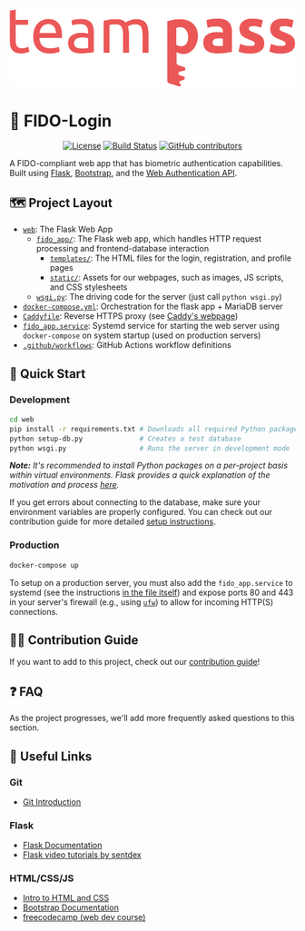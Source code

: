 <p align="center">
    <img alt="Team Pass Logo" src="web/fido_app/static/images/team-logo.svg" />
</p>

# 🔐 FIDO-Login

<p align="center">
    <a aria-label="License" href="/LICENSE">
        <img alt="License" src="https://img.shields.io/github/license/team-pass/FIDO-LOGIN"></a>
    <a aria-label="Build Status" href="https://github.com/team-pass/FIDO-login/actions?query=workflow%3ABuild">
        <img alt="Build Status" src="https://github.com/team-pass/FIDO-login/workflows/Build/badge.svg"></a>
    <a aria-label="Github contributors" href="https://github.com/team-pass/FIDO-login/graphs/contributors">
        <img alt="GitHub contributors" src="https://img.shields.io/github/contributors/team-pass/FIDO-login"></a>
</p>

A FIDO-compliant web app that has biometric authentication capabilities. Built using [Flask](https://flask.palletsprojects.com/en/1.1.x/), [Bootstrap](https://getbootstrap.com/), and the [Web Authentication API](https://developer.mozilla.org/en-US/docs/Web/API/Web_Authentication_API).

## 🗺 Project Layout

- [`web`](/web): The Flask Web App
  - [`fido_app/`](/web/fido_app): The Flask web app, which handles HTTP request processing and frontend-database interaction
      - [`templates/`](/web/fido_app/templates): The HTML files for the login, registration, and profile pages
      - [`static/`](/web/fido_app/static): Assets for our webpages, such as images, JS scripts, and CSS stylesheets
  - [`wsgi.py`](/web/wsgi.py): The driving code for the server (just call `python wsgi.py`)
- [`docker-compose.yml`](docker-compose.yml): Orchestration for the flask app + MariaDB server
- [`Caddyfile`](Caddyfile): Reverse HTTPS proxy (see [Caddy's webpage](https://caddyserver.com/))
- [`fido_app.service`](fido_app.service): Systemd service for starting the web server using `docker-compose` on system startup (used on production servers)
- [`.github/workflows`](.github/workflows): GitHub Actions workflow definitions

## 🚀 Quick Start

### Development
```bash
cd web
pip install -r requirements.txt # Downloads all required Python packages
python setup-db.py              # Creates a test database
python wsgi.py                  # Runs the server in development mode
```
***Note:*** _It's recommended to install Python packages on a per-project basis within virtual environments. Flask provides a quick explanation of the motivation and process [here](https://flask.palletsprojects.com/en/1.1.x/installation/#virtual-environments)._

If you get errors about connecting to the database, make sure your environment variables are properly configured. You can check out our contribution guide for more detailed [setup instructions](CONTRIBUTING.md#-download-and-setup).

### Production
```bash
docker-compose up
```
To setup on a production server, you must also add the `fido_app.service` to systemd (see the instructions [in the file itself](fido_app.service)) and expose ports 80 and 443 in your server's firewall (e.g., using [`ufw`](https://www.digitalocean.com/community/tutorials/ufw-essentials-common-firewall-rules-and-commands)) to allow for incoming HTTP(S) connections.

## 👨‍💻 Contribution Guide

If you want to add to this project, check out our [contribution guide](CONTRIBUTING.md)!

## ❓ FAQ

As the project progresses, we'll add more frequently asked questions to this section.

## 🔗 Useful Links

### Git
- [Git Introduction](https://guides.github.com/introduction/git-handbook/)

### Flask
- [Flask Documentation](https://flask.palletsprojects.com/en/1.1.x/)
- [Flask video tutorials by sentdex](https://pythonprogramming.net/practical-flask-introduction/)

### HTML/CSS/JS
- [Intro to HTML and CSS](http://learn.shayhowe.com/html-css/)
- [Bootstrap Documentation](https://getbootstrap.com/docs/4.4/getting-started/introduction/)
- [freecodecamp (web dev course)](http://www.freecodecamp.com/)
